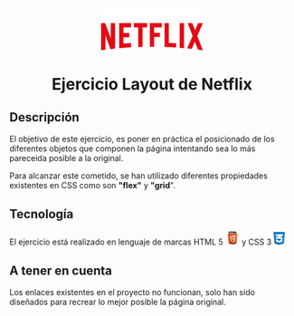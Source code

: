 
<p align="center"><img  src="./imagenes/logoNetflix.png" width="180">

# <p align="center"> Ejercicio Layout de Netflix

## Descripción

El objetivo de este ejercicio, es poner en práctica el posicionado de los diferentes objetos que componen la página intentando sea lo más pareceida posible a la original.

Para alcanzar este cometido, se han utilizado diferentes propiedades existentes en CSS como son **"flex"** y **"grid**".

## Tecnología

El ejercicio está realizado en lenguaje de marcas HTML 5 <img src="./imagenes/Logo_html5.png" width="25"> y CSS 3 <img src="./imagenes/Logo_css3.png" width="20">

## A tener en cuenta

Los enlaces existentes en el proyecto no funcionan, solo han sido diseñados para recrear lo mejor posible la página original.